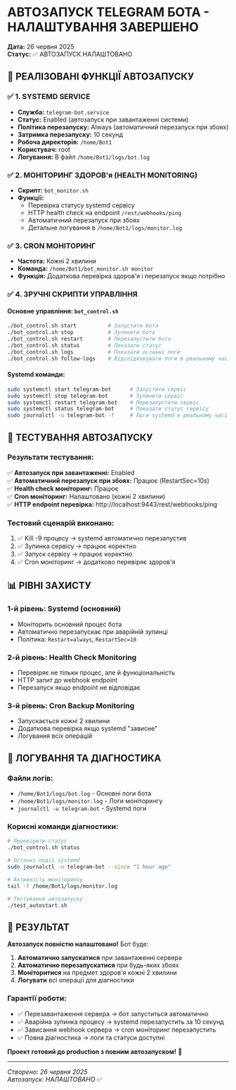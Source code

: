 # АВТОЗАПУСК TELEGRAM БОТА - НАЛАШТУВАННЯ ЗАВЕРШЕНО

**Дата:** 26 червня 2025  
**Статус:** ✅ АВТОЗАПУСК НАЛАШТОВАНО  

## 🚀 **РЕАЛІЗОВАНІ ФУНКЦІЇ АВТОЗАПУСКУ**

### ✅ **1. SYSTEMD SERVICE**
- **Служба:** `telegram-bot.service`
- **Статус:** Enabled (автозапуск при завантаженні системи)
- **Політика перезапуску:** Always (автоматичний перезапуск при збоях)
- **Затримка перезапуску:** 10 секунд
- **Робоча директорія:** `/home/Bot1`
- **Користувач:** root
- **Логування:** В файл `/home/Bot1/logs/bot.log`

### ✅ **2. МОНІТОРИНГ ЗДОРОВ'я (HEALTH MONITORING)**
- **Скрипт:** `bot_monitor.sh`
- **Функції:**
  - Перевірка статусу systemd сервісу
  - HTTP health check на endpoint `/rest/webhooks/ping`
  - Автоматичний перезапуск при збоях
  - Детальне логування в `/home/Bot1/logs/monitor.log`

### ✅ **3. CRON МОНІТОРИНГ**
- **Частота:** Кожні 2 хвилини
- **Команда:** `/home/Bot1/bot_monitor.sh monitor`
- **Функція:** Додаткова перевірка здоров'я і перезапуск якщо потрібно

### ✅ **4. ЗРУЧНІ СКРИПТИ УПРАВЛІННЯ**

#### **Основне управління: `bot_control.sh`**
```bash
./bot_control.sh start          # Запустити бота
./bot_control.sh stop           # Зупинити бота  
./bot_control.sh restart        # Перезапустити бота
./bot_control.sh status         # Показати статус
./bot_control.sh logs           # Показати останні логи
./bot_control.sh follow-logs    # Відслідковувати логи в реальному часі
```

#### **Systemd команди:**
```bash
sudo systemctl start telegram-bot      # Запустити сервіс
sudo systemctl stop telegram-bot       # Зупинити сервіс
sudo systemctl restart telegram-bot    # Перезапустити сервіс
sudo systemctl status telegram-bot     # Показати статус сервісу
sudo journalctl -u telegram-bot -f     # Логи systemd в реальному часі
```

## 🔧 **ТЕСТУВАННЯ АВТОЗАПУСКУ**

### **Результати тестування:**
✅ **Автозапуск при завантаженні:** Enabled  
✅ **Автоматичний перезапуск при збоях:** Працює (RestartSec=10s)  
✅ **Health check моніторинг:** Працює  
✅ **Cron моніторинг:** Налаштовано (кожні 2 хвилини)  
✅ **HTTP endpoint перевірка:** http://localhost:9443/rest/webhooks/ping  

### **Тестовий сценарій виконано:**
1. ✅ Kill -9 процесу → systemd автоматично перезапустив
2. ✅ Зупинка сервісу → працює коректно
3. ✅ Запуск сервісу → працює коректно  
4. ✅ Cron моніторинг → додатково перевіряє здоров'я

## 📊 **РІВНІ ЗАХИСТУ**

### **1-й рівень: Systemd (основний)**
- Моніторить основний процес бота
- Автоматично перезапускає при аварійній зупинці
- Політика: `Restart=always`, `RestartSec=10`

### **2-й рівень: Health Check Monitoring**
- Перевіряє не тільки процес, але й функціональність
- HTTP запит до webhook endpoint
- Перезапуск якщо endpoint не відповідає

### **3-й рівень: Cron Backup Monitoring**  
- Запускається кожні 2 хвилини
- Додаткова перевірка якщо systemd "зависне"
- Логування всіх операцій

## 📝 **ЛОГУВАННЯ ТА ДІАГНОСТИКА**

### **Файли логів:**
- `/home/Bot1/logs/bot.log` - Основні логи бота
- `/home/Bot1/logs/monitor.log` - Логи моніторингу
- `journalctl -u telegram-bot` - Systemd логи

### **Корисні команди діагностики:**
```bash
# Перевірити статус
./bot_control.sh status

# Останні події systemd
sudo journalctl -u telegram-bot --since "1 hour ago"

# Активність моніторингу
tail -f /home/Bot1/logs/monitor.log

# Тестування автозапуску
./test_autostart.sh
```

## 🎯 **РЕЗУЛЬТАТ**

**Автозапуск повністю налаштовано!** Бот буде:

1. **Автоматично запускатися** при завантаженні сервера
2. **Автоматично перезапускатися** при будь-яких збоях
3. **Моніторитися** на предмет здоров'я кожні 2 хвилини
4. **Логувати** всі операції для діагностики

### **Гарантії роботи:**
- ✅ Перезавантаження сервера → бот запуститься автоматично
- ✅ Аварійна зупинка процесу → systemd перезапустить за 10 секунд
- ✅ Зависання webhook сервера → cron моніторинг перезапустить
- ✅ Повна діагностика → логи та статуси доступні

**Проект готовий до production з повним автозапуском!** 🚀

---
*Створено: 26 червня 2025*  
*Автозапуск: НАЛАШТОВАНО* ✅
